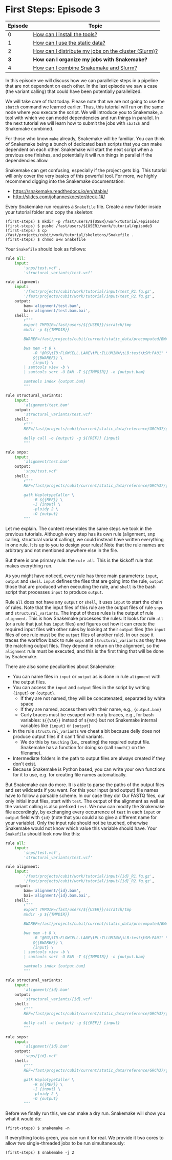 # First Steps: Episode 3

|Episode|Topic|
|---|---|
| 0 | [How can I install the tools?](episode-0.md) |
| 1 | [How can I use the static data?](episode-1.md) |
| 2 | [How can I distribute my jobs on the cluster (Slurm)?](episode-2.md) |
| **3** | **How can I organize my jobs with Snakemake?** |
| 4 | [How can I combine Snakemake and Slurm?](episode-4.md) |

In this episode we will discuss how we can parallelize steps in a pipeline that are not dependent on each other.
In the last episode we saw a case (the variant calling) that could have been potentially parallelized.

We will take care of that today. Please note that we are not going to use the `sbatch` command we learned
earlier. Thus, this tutorial will run on the same node where you execute the script. We will introduce you to
Snakemake, a tool with which we can model dependencies and run things in parallel. In the next
tutorial we will learn how to submit the jobs with `sbatch` and Snakemake combined.

For those who know `make` already, Snakemake will be familiar. You can think of Snakemake being a bunch
of dedicated bash scripts that you can make dependent on each other. Snakemake will start the next
script when a previous one finishes, and potentially it will run things in parallel if the dependencies allow.

Snakemake can get confusing, especially if the project gets big. This tutorial will only cover the very
basics of this powerful tool. For more, we highly recommend digging into the Snakemake documentation:

* https://snakemake.readthedocs.io/en/stable/
* http://slides.com/johanneskoester/deck-1#/

Every Snakemake run requires a `Snakefile` file. Create a new folder inside your tutorial folder and
copy the skeleton:

```terminal
(first-steps) $ mkdir -p /fast/users/${USER}/work/tutorial/episode3
(first-steps) $ pushd /fast/users/${USER}/work/tutorial/episode3
(first-steps) $ cp /fast/projects/cubit/work/tutorial/skeletons/Snakefile .
(first-steps) $ chmod u+w Snakefile
```

Your `Snakefile` should look as follows:

```python
rule all:
    input:
        'snps/test.vcf',
        'structural_variants/test.vcf'

rule alignment:
    input:
        '/fast/projects/cubit/work/tutorial/input/test_R1.fq.gz',
        '/fast/projects/cubit/work/tutorial/input/test_R2.fq.gz',
    output:
        bam='alignment/test.bam',
        bai='alignment/test.bam.bai',
    shell:
        r"""
        export TMPDIR=/fast/users/${{USER}}/scratch/tmp
        mkdir -p ${{TMPDIR}}

        BWAREF=/fast/projects/cubit/current/static_data/precomputed/BWA/0.7.17/GRCh37/g1k_phase1/human_g1k_v37.fasta

        bwa mem -t 8 \
            -R "@RG\tID:FLOWCELL.LANE\tPL:ILLUMINA\tLB:test\tSM:PA01" \
            ${{BWAREF}} \
            {input} \
        | samtools view -b \
        | samtools sort -O BAM -T ${{TMPDIR}} -o {output.bam}

        samtools index {output.bam}
        """

rule structural_variants:
    input:
        'alignment/test.bam'
    output:
        'structural_variants/test.vcf'
    shell:
        r"""
        REF=/fast/projects/cubit/current/static_data/reference/GRCh37/g1k_phase1/human_g1k_v37.fasta

        delly call -o {output} -g ${{REF}} {input}
        """

rule snps:
    input:
        'alignment/test.bam'
    output:
        'snps/test.vcf'
    shell:
        r"""
        REF=/fast/projects/cubit/current/static_data/reference/GRCh37/g1k_phase1/human_g1k_v37.fasta

        gatk HaplotypeCaller \
            -R ${{REF}} \
            -I {input} \
            -ploidy 2 \
            -O {output}
        """
```

Let me explain. The content resembles the same steps we took in the previous tutorials.
Although every step has its own rule (alignment, snp calling, structural variant calling), we could
instead have written everything in one rule. It is up to you to design your rules! Note that
the rule names are arbitrary and not mentioned anywhere else in the file.

But there is one primary rule: the `rule all`. This is the kickoff rule that makes everything run.

As you might have noticed, every rule has three main parameters: `input`, `output` and `shell`.
`input` defines the files that are going into the rule, `output` those that are produced
when executing the rule, and `shell` is the bash script that processes `input` to produce
`output`.

Rule `all` does not have any `output` or `shell`, it uses `input` to start the chain of rules.
Note that the input files of this rule are the output files of rule `snps` and
`structural_variants`. The input of those rules is the output of rule `alignment`. This
is how Snakemake processes the rules: It looks for rule `all` (or a rule that just has `input`
files) and figures out how it can create the required input files with other rules by looking at their
`output` files (the `input` files of one rule must be the `output` files of another rule).
In our case it traces the workflow back to rule `snps` and `structural_variants` as they
have the matching output files. They depend in return on the alignment,
so the `alignment` rule must be executed, and this is the first thing that will be done by Snakemake.

There are also some peculiarities about Snakemake:

* You can name files in `input` or `output` as is done in rule `alignment` with the output files.
* You can access the `input` and `output` files in the script by writing `{input}` or `{output}`.
    - If they are not named, they will be concatenated, separated by white space
    - If they are named, access them with their name, e.g., `{output.bam}`
    - Curly braces must be escaped with curly braces, e.g., for bash variables: `${{VAR}}` instead of `${VAR}` but not Snakemake internal variables like `{input}` or `{output}`
* In the rule `structural_variants` we cheat a bit because delly does not produce output files if it can't find variants.
    - We do this by `touching` (i.e., creating) the required output file. Snakemake has a function for doing so (call `touch()` on the filename).
* Intermediate folders in the path to output files are always created if they don't exist.
* Because Snakemake is Python based, you can write your own functions for it to use, e.g. for creating file names automatically.

But Snakemake can do more. It is able to parse the paths of the output files and set wildcards if you want.
For this your input (and output) file names have to follow a parsable scheme. In our case they do!
Our FASTQ files, our only initial input files, start with `test`. The output of the alignment as well
as the variant calling is also prefixed `test`. We now can modify the Snakemake file accordingly, by exchanging every
occurrence of `test` in each `input` or `output` field with `{id}` (note that you could also give a different
name for your variable). Only the input rule should not be touched, otherwise Snakemake would not know
which value this variable should have. Your `Snakefile` should look now like this:

```python
rule all:
    input:
        'snps/test.vcf',
        'structural_variants/test.vcf'

rule alignment:
    input:
        '/fast/projects/cubit/work/tutorial/input/{id}_R1.fq.gz',
        '/fast/projects/cubit/work/tutorial/input/{id}_R2.fq.gz',
    output:
        bam='alignment/{id}.bam',
        bai='alignment/{id}.bam.bai',
    shell:
        r"""
        export TMPDIR=/fast/users/${{USER}}/scratch/tmp
        mkdir -p ${{TMPDIR}}

        BWAREF=/fast/projects/cubit/current/static_data/precomputed/BWA/0.7.17/GRCh37/g1k_phase1/human_g1k_v37.fasta

        bwa mem -t 8 \
            -R "@RG\tID:FLOWCELL.LANE\tPL:ILLUMINA\tLB:test\tSM:PA01" \
            ${{BWAREF}} \
            {input} \
        | samtools view -b \
        | samtools sort -O BAM -T ${{TMPDIR}} -o {output.bam}

        samtools index {output.bam}
        """

rule structural_variants:
    input:
        'alignment/{id}.bam'
    output:
        'structural_variants/{id}.vcf'
    shell:
        r"""
        REF=/fast/projects/cubit/current/static_data/reference/GRCh37/g1k_phase1/human_g1k_v37.fasta

        delly call -o {output} -g ${{REF}} {input}
        """

rule snps:
    input:
        'alignment/{id}.bam'
    output:
        'snps/{id}.vcf'
    shell:
        r"""
        REF=/fast/projects/cubit/current/static_data/reference/GRCh37/g1k_phase1/human_g1k_v37.fasta

        gatk HaplotypeCaller \
            -R ${{REF}} \
            -I {input} \
            -ploidy 2 \
            -O {output}
        """
```

Before we finally run this, we can make a dry run. Snakemake will show you what it would do:

```terminal
(first-steps) $ snakemake -n
```

If everything looks green, you can run it for real. We provide it two cores
to allow two single-threaded jobs to be run simultaneously:

```terminal
(first-steps) $ snakemake -j 2
```
